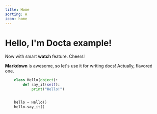 ```yaml
---
title: Home
sorting: A
icon: home
---
```


Hello, I'm Docta example!
=========================

Now with smart **watch** feature. Cheers!

**Markdown** is awesome, so let's use it for writing docs! Actually, flavored one.

```python
    class Hello(object):
        def say_it(self):
            print("Hello!")


    hello = Hello()
    hello.say_it()
```